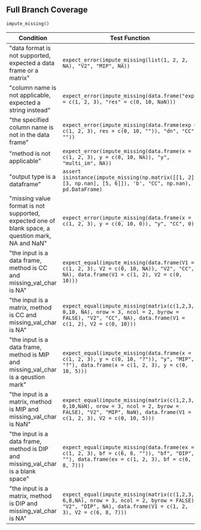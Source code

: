 ## Full Branch Coverage

`impute_missing()`

| Condition | Test Function |
|---|---|
| "data format is not supported, expected a data frame or a matrix" | `expect_error(impute_missing(list(1, 2, 2, NA), "V2", "MIP", NA))` |
| "column name is not applicable, expected a string instead" | `expect_error(impute_missing(data.frame("exp" = c(1, 2, 3), "res" = c(0, 10, NaN)))` |
| "the specified column name is not in the data frame" | `expect_error(impute_missing(data.frame(exp = c(1, 2, 3), res = c(0, 10, "")), "dn", "CC", ""))` |
| "method is not applicable" | `expect_error(impute_missing(data.frame(x = c(1, 2, 3), y = c(0, 10, NA)), "y", "multi_im", NA))` |
| "output type is a dataframe" | `assert isinstance(impute_missing(np.matrix([[1, 2], [3, np.nan], [5, 6]]), 'b', "CC", np.nan), pd.DataFrame)` |
| "missing value format is not supported, expected one of blank space, a question mark, NA and NaN" | `expect_error(impute_missing(data.frame(x = c(1, 2, 3), y = c(0, 10, 0)), "y", "CC", 0)` |
| "the input is a data frame, method is CC and missing_val_char is NA" | `expect_equal(impute_missing(data.frame(V1 = c(1, 2, 3), V2 = c(0, 10, NA)), "V2", "CC", NA), data.frame(V1 = c(1, 2), V2 = c(0, 10)))` |
| "the input is a matrix, method is CC and missing_val_char is NA" | `expect_equal(impute_missing(matrix(c(1,2,3, 0,10, NA), nrow = 3, ncol = 2, byrow = FALSE), "V2", "CC", NA), data.frame(V1 = c(1, 2), V2 = c(0, 10)))` |
| "the input is a data frame, method is MIP and missing_val_char is a qeustion mark" | `expect_equal(impute_missing(data.frame(x = c(1, 2, 3), y = c(0, 10, "?")), "y", "MIP", "?"), data.frame(x = c(1, 2, 3), y = c(0, 10, 5)))` |
| "the input is a matrix, method is MIP and missing_val_char is NaN" | `expect_equal(impute_missing(matrix(c(1,2,3, 0,10,NaN), nrow = 3, ncol = 2, byrow = FALSE), "V2", "MIP", NaN), data.frame(V1 = c(1, 2, 3), V2 = c(0, 10, 5)))` |
| "the input is a data frame, method is DIP and missing_val_char is a blank space" | `expect_equal(impute_missing(data.frame(ex = c(1, 2, 3), bf = c(6, 8, "")), "bf", "DIP", ""), data.frame(ex = c(1, 2, 3), bf = c(6, 8, 7)))` |
| "the input is a matrix, method is DIP and missing_val_char is NA" | `expect_equal(impute_missing(matrix(c(1,2,3, 6,8,NA), nrow = 3, ncol = 2, byrow = FALSE), "V2", "DIP", NA), data.frame(V1 = c(1, 2, 3), V2 = c(6, 8, 7)))` |
